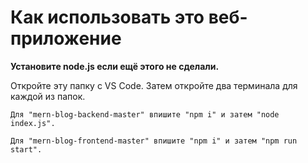 
# Как использовать это веб-приложение

**Установите node.js если ещё этого не сделали.**

Откройте эту папку с VS Code. Затем откройте два терминала для каждой из папок.

    Для "mern-blog-backend-master" впишите "npm i" и затем "node index.js".

    Для "mern-blog-frontend-master" впишите "npm i" и затем "npm run start".

